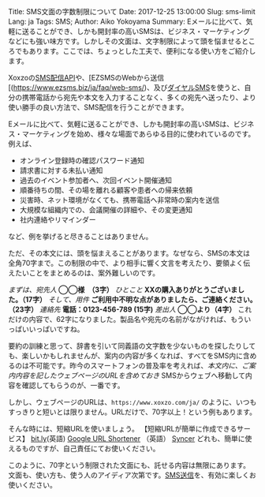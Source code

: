 Title: SMS文面の字数制限について
Date: 2017-12-25 13:00:00
Slug: sms-limit
Lang: ja
Tags: SMS; 
Author: Aiko Yokoyama
Summary: Eメールに比べて、気軽に送ることができ、しかも開封率の高いSMSは、ビジネス・マーケティングなどにも強い味方です。しかしその文面は、文字制限によって頭を悩ませるところでもあります。ここでは、ちょっとした工夫で、便利になる使い方をご紹介します。


Xoxzoの[SMS配信API](https://www.xoxzo.com/ja/about/sms-api/)や、[EZSMSのWebから送信[(https://www.ezsms.biz/ja/faq/web-sms/)、及び[ダイヤルSMS](https://www.ezsms.biz/ja/faq/dialsms/)を使うと、自分の携帯電話から宛先や本文を入力することなく、多くの宛先へ送ったり、より使い勝手の良い方法で、SMS配信を行うことができます。

Eメールに比べて、気軽に送ることができ、しかも開封率の高いSMSは、ビジネス・マーケティングを始め、様々な場面であらゆる目的に使われているのです。例えば、

+ オンライン登録時の確認パスワード通知
+ 請求書に対する未払い通知
+ 過去のイベント参加者へ、次回イベント開催通知
+ 順番待ちの間、その場を離れる顧客や患者への帰来依頼
+ 災害時、ネット環境がなくても、携帯電話へ非常時の案内を送信
+ 大規模な組織内での、会議開催の詳細や、その変更通知
+ 社内連絡やリマインダー

など、例を挙げると尽きることはありません。

ただ、その本文には、頭を悩まえることがあります。なぜなら、SMSの本文は全角70字まで。この制限の中で、より相手に響く文言を考えたり、要領よく伝えたいことをまとめるのは、案外難しいのです。

_まずは、宛先人_
__◯◯様　（3字）__
_ひとこと_
__XXの購入ありがとうございました。（17字）__
_そして、用件_
__ご利用中不明な点がありましたら、ご連絡ください。（23字）__
_連絡先_
__電話：0123-456-789 (15字)__
_差出人_
__◯◯より（4字）__
これだけの内容で、62字になりました。製品名や宛先の名前がながければ、もういっぱいいっぱいですね。

要約の訓練と思って、辞書を引いて同義語の文字数を少ないものを探したりしても、楽しいかもしれませんが、案内の内容が多くなれば、すべてをSMS内に含めるのは不可能です。昨今のスマートフォンの普及率を考えれば、_本文内に、ご案内内容を記したウェブページのURLを含めておき_ SMSからウェブへ移動して内容を確認してもらうのが、一番です。

しかし、ウェブページのURLは、`https://www.xoxzo.com/ja/` のように、いつもすっきりと短いとは限りません。URLだけで、70字以上！という例もあります。

そんな時には、短縮URLを使いましょう。
【短縮URLが簡単に作成できるサービス】
[bit.ly](https://bitly.com/)(英語)
[Google URL Shortener](https://goo.gl/) （英語）
[Syncer](https://syncer.jp/url-shortener)
どれも、簡単に使えるものですが、自己責任にてお使いください。

このように、70字という制限された文面にも、託せる内容は無限にあります。文面も、使い方も、使う人のアイディア次第です。[SMS送信](https://www.xoxzo.com/ja/about/sms-api/)を、有効に楽しくお使いください。





